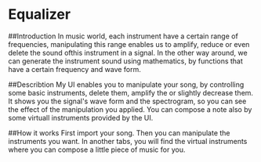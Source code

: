 # Equalizer
##Introduction
In music world, each instrument have a certain range of frequencies, manipulating this range enables us to amplify, reduce or even delete the sound ofthis instrument in a signal.
In the other way around, we can generate the instrument sound using mathematics, by functions that have a certain frequency and wave form.


##Describtion
My UI enables you to manipulate your song, by controlling some basic instruments, delete them, amplify the or slightly decrease them.
It shows you the signal's wave form and the spectrogram, so you can see the effect of the manipulation you applied.
You can compose a note also by some virtuall instruments provided by the UI.


##How it works
First import your song.
Then you can manipulate the instruments you want.
In another tabs, you will find the virtual instruments where you can compose a little piece of music for you.
